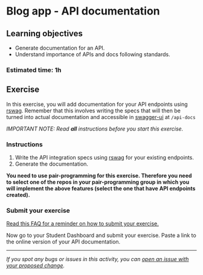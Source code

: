 # Blog app - API documentation

## Learning objectives
- Generate documentation for an API.
- Understand importance of APIs and docs following standards.

### Estimated time: 1h

## Exercise
In this exercise, you will add documentation for your API endpoints using [rswag](https://github.com/rswag/rswag). Remember that this involves writing the specs that will then be turned into actual documentation and accessible in [swagger-ui](https://github.com/swagger-api/swagger-ui) at `/api-docs`

*IMPORTANT NOTE: Read **all** instructions before you start this exercise.*

### Instructions

1. Write the API integration specs using [rswag](https://github.com/rswag/rswag#getting-started) for your existing endpoints.
2. Generate the documentation.

**You need to use pair-programming for this exercise. Therefore you need to select one of the repos in your pair-programming group in which you will implement the above features (select the one that have API endpoints created).**

### Submit your exercise

[Read this FAQ for a reminder on how to submit your exercise.](https://microverse.zendesk.com/hc/en-us/articles/360061344234)

Now go to your Student Dashboard and submit your exercise.
Paste a link to the online version of your API documentation.


------

_If you spot any bugs or issues in this activity, you can [open an issue with your proposed change](https://github.com/microverseinc/curriculum-transversal-skills/blob/main/git-github/articles/open_issue.md)._
